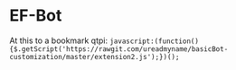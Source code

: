 # EF-Bot
At this to a bookmark qtpi:
`javascript:(function(){$.getScript('https://rawgit.com/ureadmyname/basicBot-customization/master/extension2.js');})();`
